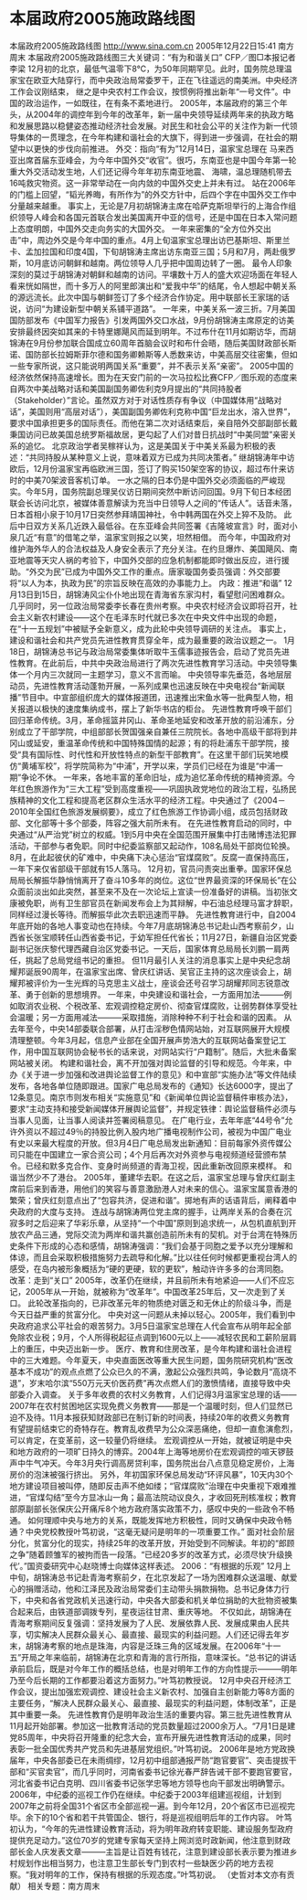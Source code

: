 # 本届政府2005施政路线图

本届政府2005施政路线图
http://www.sina.com.cn 2005年12月22日15:41 南方周末
本届政府2005施政路线图三大关键词：“有为和谐关口”
CFP／图□本报记者李梁
12月初的北京，最低气温零下8℃，为50年同期罕见。此时，国务院总理温家宝在欧亚大陆穿行，而中央政治局常委罗干，正在飞往遥远的南美洲。中央经济工作会议刚结束，
继之是中央农村工作会议，按惯例将推出新年“一号文件”。中国的政治运作，一如既往，在有条不紊地进行。
2005年，本届政府的第三个年头，从2004年的调控年到今年的改革年，新一届中央领导延续两年来的执政方略和发展思路以稳健姿态推动经济社会发展。对民生和社会公平的关注作为新一代领导集体的一贯理念，在今年构建和谐社会的大旗下，得到进一步强调，在社会的期望中以更快的步伐向前推进。
外交：指向“有为”12月14日，温家宝总理在
马来西亚出席首届东亚峰会，为今年中国外交“收官”。很巧，东南亚也是中国今年第一轮重大外交活动发生地，人们还记得今年年初东南亚地震、
海啸，温总理随机带去16吨救灾物资。这一非常举动在一向内敛的中国外交史上并未有过。
站在2006年的门槛上回望，“韬光养晦，有所作为”的外交方针中，后四个字在中国外交工作中分量越来越重。
事实上，无论是7月初胡锦涛主席在哈萨克斯坦举行的上海合作组织领导人峰会和各国元首联合发出美国离开中亚的信号，还是中国在日本入常问题上态度明朗，中国外交走向务实的大国外交。
一年来密集的“全方位外交出击”中，周边外交是今年中国的重点。4月上旬温家宝总理出访巴基斯坦、斯里兰卡、孟加拉国和印度4国，下旬胡锦涛主席出访东南亚三国；5月和7月，两赴俄罗斯，10月底访问朝鲜和越南。两位领导人几乎把中国周边转了一圈。
最令人印象深刻的莫过于胡锦涛对朝鲜和越南的访问。平壤数十万人的盛大欢迎场面在年轻人看来恍如隔世，而十多万人的阿里郎演出和“爱我中华”的结尾，令人想起中朝关系的源远流长。此次中国与朝鲜签订了多个经济合作协定。用中联部长王家瑞的话说，访问“为建设新型中朝关系铺平道路”。
一年来，中美关系一波三折。7月美国国防部发布《中国军力报告》引发两国外交口水战，9月份胡锦涛主席原定的访美安排最终因突如其来的卡特里娜飓风而延到明年。不过布什在11月如期访华，而胡锦涛在9月份参加联合国成立60周年首脑会议时和布什会晤，随后美国财政部长斯诺、国防部长拉姆斯菲尔德和国务卿赖斯等人悉数来访，中美高层交往密集，但如一些专家所说，这只能说明两国关系“重要”，并不表示关系“亲密”。
2005中国的经济依然保持高速增长。图为在天安门前的一次马拉松比赛CFP／图乐观的态度来自两次中美战略对话和美国副国务卿佐利克9月提出的“共同持股者（Stakeholder）”言论。虽然双方对于对话性质存有争议（中国媒体用“战略对话”，美国则用“高层对话”），美国副国务卿佐利克称中国“巨龙出水，溶入世界”，要求中国承担更多的国际责任。而他在第二次对话结束后，亲自陪外交部副部长戴秉国访问已故美国总统罗斯福故居，更勾起了人们对昔日抗战时“中美同盟”亲密关系的追忆。
北京政治学者吴稼祥认为，这是美国关于中美关系最为积极的表述：“共同持股从某种意义上说，意味着双方已成为共同决策者。”
继胡锦涛年中访欧后，12月份温家宝再临欧洲三国，签订了购买150架空客的协议，超过布什来访时的中美70架波音客机订单。
一水之隔的日本仍是中国外交必须面临的严峻现实。今年5月，国务院副总理吴仪访日期间突然中断访问回国。9月下旬日本经团联会长访问北京，被媒体善意解读为充当中日领导人之间的“传话人”。话音未落，日本首相小泉于10月17日突然参拜靖国神社，令中韩两国在外交上猝不及防。
此后中日双方关系几近跌入最低谷。在东亚峰会共同签署《吉隆坡宣言》时，面对小泉几近“有意”的借笔之举，温家宝则报之以笑，坦然相借。
而今年，中国政府对维护海外华人的合法权益及人身安全表示了充分关注。在约旦爆炸、美国飓风、南亚地震等天灾人祸的考验下，中国外交部的应急机制都能即时做出反应，进行援助。“外交为民”已成为中国外交工作的重点。唐家璇国务委员强调：外交部要将“以人为本，执政为民”的宗旨反映在高效的办事能力上。
内政：推进“和谐”
12月13日到15日，胡锦涛风尘仆仆地出现在青海省东家沟村，看望慰问困难群众。几乎同时，另一位政治局常委李长春在贵州考察。中央农村经济会议即将召开，社会主义新农村建设——这个在毛泽东时代就已多次在中央文件中出现的命题，在“十一五规划”中被赋予全新意义，成为此轮中央领导调研的关注点。
事实上，建设和谐社会和共产党员先进性教育贯穿全年，成为最重要的政治议题之一。
1月18日，胡锦涛总书记与政治局常委集体听取牛玉儒事迹报告会，启动了党员先进性教育。在此前后，中共中央政治局进行了两次先进性教育学习活动。中央领导集体一个月内三次就同一主题学习，意义不言而喻。
中央领导率先垂范，各地层层动员，先进性教育活动蓬勃开展，一系列成果也迅速反映在中央电视台“新闻联播”节目中。中宣部组织庞大的媒体报道团，迅速推出宋鱼水等一批典型人物，相关报道以极快的速度集纳成书，摆上了新华书店的柜台。
先进性教育呼唤干部们回归革命传统。3月，革命摇篮井冈山、革命圣地延安和改革开放的前沿浦东，分别成立了干部学院，中组部部长贺国强亲自兼任三院院长。各地中高级干部将到井冈山或延安，重温革命传统和中国特殊国情的起源；有的将赴浦东干部学院，接受“具有国际性、时代性和开放性特点的新型干部教育”。在这里干部们玩笑地模仿“黄埔军校”，将学院简称为“中浦”，开学以来，学员们已经在为谁是“中浦一期”争论不休。
一年来，各地丰富的革命旧址，成为追忆革命传统的精神资源。今年红色旅游作为“三大工程”受到高度重视——巩固执政党地位的政治工程，弘扬民族精神的文化工程和提高老区群众生活水平的经济工程。中央通过了《2004－2010年全国红色旅游发展纲要》，成立了红色旅游工作协调小组，成员包括财政部、文化部等十多个部委，阵容之强大前所未有。
在先进性教育启动的同时，中央通过“从严治党”树立的权威。1到5月中央在全国范围开展集中打击赌博违法犯罪活动，干部参与者免职。同时中纪委监察部又起动作，108名局处干部岗位轮换。8月，在此起彼伏的矿难中，中央痛下决心惩治“官煤腐败”。反腐一直保持高压，一年下来仅省部级干部就有15人落马。
12月初，官员问责突出重拳。国家环保总局局长解振华静悄悄离开了奋斗10多年的岗位。这位“世界最资深的环保局长”在公众面前淡出如此突然，甚至来不及在一次论坛上宣读一份准备好的讲稿。当初张文康被免职，尚有卫生部官员在新闻发布会上为其辩解，中石油总经理马富才辞职，同样经过漫长等待。而解振华此次去职迅速而平静。
先进性教育进行中，自2004年底开始的各地人事变动也在持续。今年7月底胡锦涛总书记赴山西考察前夕，山西省长张宝顺转任山西省委书记，于幼军担任代省长；11月27日，新疆自治区党委副书记张庆黎代理西藏自治区党委书记。一天后，国家体育总局局长刘鹏一肩两任，挑起了总局党组书记的重担。
但11月最引人关注的消息事实上是中央纪念胡耀邦诞辰90周年，在温家宝出席、曾庆红讲话、吴官正主持的这次座谈会上，胡耀邦被评价为一生光辉的马克思主义战士，座谈会还号召学习胡耀邦同志锐意改革、勇于创新的思想境界。
一年来，中央建设和谐社会，一方面用加法———例如取消农业税、个税改革、宏观调控稳定房价、彻查官煤腐败，让弱势群体享受社会温暖；另一方面用减法———采取措施，消除种种不利于社会和谐的因素。
从去年至今，中央14部委联合部署，从打击淫秽色情网站始，对互联网展开大规模清理整顿。今年3月起，信息产业部在全国开展声势浩大的互联网站备案登记工作，用中国互联网协会秘书长的话来说，对网站实行“户籍制”。随后，大批未备案网站被关闭。
构建和谐社会，离不开加强对舆论监督的引导和规范。今年来，中办《关于进一步加强和改进舆论监督工作的意见》和中宣部“实施办法”等文件陆续发布，各地各单位随即跟进。国家广电总局发布的《通知》长达6000字，提出了12条意见。南京市则发布相关“实施意见”和《新闻单位舆论监督稿件审核办法》，要求“主动支持和接受新闻媒体开展舆论监督”，并规定铁律：舆论监督稿件必须与当事人见面，让当事人阅读并签署阅稿意见。
在广电行业，去年年底“44号令”允许外资以不超过49％的持股比例入股内地广播电视制作公司，被视为中国广电业有史以来最大程度的开放。但3月4日广电总局发出新通知：目前每家外资传媒公司只能在中国建立一家合资公司；4个月后再次对外资参与电视频道经营颁布禁令。已经和默多克合作、变身时尚频道的青海卫视，因此重新改回原来模样。
和谐当然少不了港台。
2005年，董建华去职。在这之后，温家宝总理与曾庆红副主席前后来到香港，用他们的笑容与善意激励港人对未来的信心。温家宝属意香港的繁荣；曾庆红刻意点出了“包容共济，促进和谐”。掷地有声的话语背后，阐释着中央政府的大度与支持。
连战与胡锦涛两位党主席的握手，让两岸关系的合奏在沉寂多时之后迎来了华彩乐章，从坚持“一个中国”原则到追求统一，从包机直航到开放农产品三通，党际交流为两岸和谐共赢创造前所未有的契机。对于台湾在特殊历史条件下形成的心态和感情，胡锦涛强调：“我们会基于同胞之爱予以充分理解和体谅，而且会采取积极措施努力去疏导和化解。”比以往任何时候都更重视台湾人的感受，在岛内被形象概括为“硬的更硬，软的更软”，触动许许多多的台湾同胞。
改革：走到“关口”
2005年，改革仍在继续，并且前所未有地紧迫——人们不应忘记，2005年从一开始，就被称为“改革年”。中国改革25年后，又一次走到了关口。
此轮改革指向的，已非改革元年的物质绝对匮乏和无休止的阶级斗争，而是今天日益严重的贫富分化。
中央对这一问题从未掉以轻心。2005年，我们看到中央政府追求公平社会的艰苦努力。3月5日温家宝总理在人代会宣布从明年起全部免除农业税；9月，个人所得税起征点调到1600元以上——减轻农民和工薪阶层肩上的重压，中央迈出新一步。
医疗、教育和住房改革，是今年构建和谐社会进程中的三大难题。今年夏天，中央直面医改等重大民生问题，国务院研究机构“医改基本不成功”的观点点燃了公众已久的不满，激起公众强烈共鸣，争论数月“高烧不退”，岁末哈尔滨“550万元天价医药费”再次点燃人们的激愤情绪，直接导致中央部委介入调查。
关于多年收费的农村义务教育，人们记得3月温家宝总理的话——2007年在农村贫困地区实现免费义务教育——那是一个温暖时刻，但人们显然已迫不及待。11月本报获知财政部已在制订新的时间表，持续20年的收费义务教育有望提前结束它的奇特存在。教育乱收费早为公众深恶痛绝，但却一直愈演愈烈，可以肯定，在变革前，这一较量仍将继续。
宏观调控从一开始，就被证明是中央和地方政府的一项旷日持久的博弈。2004年上海等地房价在宏观调控的喧天锣鼓声中牛气冲天。今年3月央行调高房贷利率，国务院出台八点意见稳定房价，上海房价的泡沫被强行挤出。
另外，年初国家环保总局发动“环评风暴”，10天内30个地方建设项目被叫停，随即反击声不绝如缕；“官煤腐败”治理在中央重视下艰难推进，“官煤勾结”至今方显冰山一角；最高法院动议良久，才收回死刑核准权；教育部原副部长张保庆公开痛斥8个地方政府落实政策不力，感叹中央的一些政令不畅通。
如何理顺中央与地方的关系，既能发挥地方积极性，同时又确保中央政令畅通？中央党校教授叶笃初说，“这毫无疑问是明年的一项重要工作。”
面对社会阶层分化，贫富分化的现实，持续25年的改革开放，开始受到不同解读。年初的“郎顾之争”随着顾雏军的被拘而告一段落。“已经20多岁的改革方式，必须尽快‘升级换代’。”国资委研究中心赵晓博士向媒体这样表述。
2006：“有根据的乐观”
12月上中旬，胡锦涛总书记赴青海考察前夕，在北京发起了一场为困难群众送温暖、献爱心的捐赠活动，他和江泽民及政治局常委们主动带头捐款捐物。总书记身体力行下，中央和各省党政机关迅速行动，中央各大部委和机关单位捐助的大批物资被集合起来后，由铁道部调拨专列，星夜运往甘肃、重庆等地。
不仅如此，胡锦涛在青海考察期间反复强调：坚持发展为了人民、发展依靠人民、发展成果由人民共享，切实解决人民群众最关心、最直接、最现实的利益问题。人们还记得去年岁末，胡锦涛考察的地点是珠海，内容是泛珠三角的区域发展。在2006年“十一五”开局之年来临前，胡锦涛在北京和青海的言行所指，意味深长。“总书记的讲话承前启后，既是对今年工作的概括总结，也是对明年工作的方向性提示———明年乃至今后长期的工作都要沿着这方面努力。”叶笃初教授说。
12月中央召开经济工作会议，提出加强宏观调控、建设社会主义新农村、加强自主创新能力等8方面的主要任务，“解决人民群众最关心、最直接、最现实的利益问题，体制改革”，正是其中重要一条。
先进性教育仍是明年政治生活的重要内容。第三批先进性教育从11月起开始部署。参加这一批教育活动的党员数量超过2000余万人。“7月1日是建党85周年，中央将召开隆重的纪念大会，宣布开展先进性教育活动的成果，同时表彰一批全国优秀共产党员和先进基层党组织。”叶笃初说。
2006年是地方党政换届年，中央各部委已在未雨绸缪，12月初中组部通报严防“跑官要官”、突击提拔干部和“买官卖官”，而几乎同时，河南省委书记徐光春严辞告诫干部不要跑官要官，河北省委书记白克明、四川省委书记张学忠等地方领导也向干部发出明确警示。
2006年，中纪委的巡视工作仍在继续。中纪委于2003年组建巡视组，计划到2007年之前将全国31个省区市全部巡视一遍。到今年12月，20个省区市已巡视完毕。余下的10个省和若干共管国企、银行，将是巡视组明后年的工作内容。
叶笃初认为，“今年的先进性建设教育活动，将为明年政府转变职能、建设服务型政府提供充足动力。”这位70岁的党建专家每天坚持上网浏览时政新闻，他注意到财政部长金人庆发表文章———主旨是让百姓有钱花，注意到建设部长表示要为推进乡村规划作出相当努力，也注意卫生部长专门到农村一些缺医少药的地方去视察。“我对明年的工作，保持有根据的乐观态度。”叶笃初说。
（史哲对本文亦有贡献）
相关专题：南方周末 

